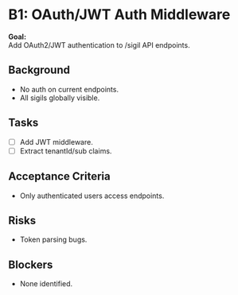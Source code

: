 # B1: OAuth/JWT Auth Middleware

**Goal:**  
Add OAuth2/JWT authentication to /sigil API endpoints.

## Background
- No auth on current endpoints.
- All sigils globally visible.

## Tasks
- [ ] Add JWT middleware.
- [ ] Extract tenantId/sub claims.

## Acceptance Criteria
- Only authenticated users access endpoints.

## Risks
- Token parsing bugs.

## Blockers
- None identified.